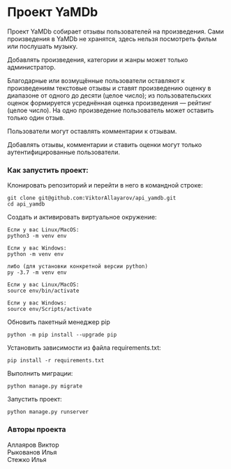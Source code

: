 # Проект YaMDb
Проект YaMDb собирает отзывы пользователей на произведения. Сами произведения в YaMDb не хранятся, здесь нельзя посмотреть фильм или послушать музыку.

Добавлять произведения, категории и жанры может только администратор.

Благодарные или возмущённые пользователи оставляют к произведениям текстовые отзывы и ставят произведению оценку в диапазоне от одного до десяти (целое число); из пользовательских оценок формируется усреднённая оценка произведения — рейтинг (целое число). На одно произведение пользователь может оставить только один отзыв.

Пользователи могут оставлять комментарии к отзывам.

Добавлять отзывы, комментарии и ставить оценки могут только аутентифицированные пользователи.

### Как запустить проект:
Клонировать репозиторий и перейти в него в командной строке:
```
git clone git@github.com:ViktorAllayarov/api_yamdb.git
cd api_yamdb
```
Cоздать и активировать виртуальное окружение:

```
Если у вас Linux/MacOS:
python3 -m venv env

Если у вас Windows:
python -m venv env

либо (для установки конкретной версии python)
py -3.7 -m venv env
```

```
Если у вас Linux/MacOS:
source env/bin/activate

Если у вас Windows:
source env/Scripts/activate
```
Обновить пакетный менеджер pip
```
python -m pip install --upgrade pip
```
Установить зависимости из файла requirements.txt:
```
pip install -r requirements.txt
```
Выполнить миграции:
```
python manage.py migrate
```
Запустить проект:
```
python manage.py runserver
```

### Авторы проекта
Аллаяров Виктор  
Рыкованов Илья  
Стежко Илья  
